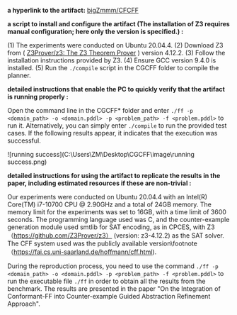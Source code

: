**a hyperlink to the artifact:** [bigZmmm/CFCFF](https://github.com/bigZmmm/CFCFF)

**a script to install and configure the artifact (The installation of Z3 requires manual configuration; here only the version is specified.) :** 

(1) The experiments were conducted on Ubuntu 20.04.4.
(2) Download Z3 from ( [Z3Prover/z3: The Z3 Theorem Prover](https://github.com/Z3Prover/z3) ) version 4.12.2.
(3) Follow the installation instructions provided by Z3.
(4) Ensure GCC version 9.4.0 is installed.
(5) Run the `./compile` script in the CGCFF folder to compile the planner.

**detailed instructions that enable the PC to quickly verify that the artifact is running properly :**

Open the command line in the CGCFF* folder and enter `./ff -p <domain_path> -o <domain.pddl> -p <problem_path> -f <problem.pddl>` to run it. Alternatively, you can simply enter `./compile` to run the provided test cases. If the following results appear, it indicates that the execution was successful.

![running success](C:\Users\ZM\Desktop\CGCFF\image\running success.png)

**detailed instructions for using the artifact to replicate the results in the paper, including estimated resources if these are non-trivial :**

Our experiments were conducted on Ubuntu 20.04.4 with an Intel(R) Core(TM) i7-10700 CPU @ 2.90GHz and a total of 24GB memory. 
The memory limit for the experiments was set to 16GB, with a time limit of 3600 seconds. The programming language used was C, and the counter-example generation module used smtlib for SAT encoding, as in CPCES, with Z3（https://github.com/Z3Prover/z3） (version: z3-4.12.2) as the SAT solver. 
The CFF system used was the publicly available version\footnote（https://fai.cs.uni-saarland.de/hoffmann/cff.html).

During the reproduction process, you need to use the command `./ff -p <domain_path> -o <domain.pddl> -p <problem_path> -f <problem.pddl>` to run the executable file `./ff` in order to obtain all the results from the benchmark. The results are presented in the paper "On the Integration of Conformant-FF into Counter-example Guided Abstraction Refinement Approach".